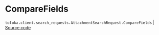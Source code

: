 # CompareFields
`toloka.client.search_requests.AttachmentSearchRequest.CompareFields` | [Source code](https://github.com/Toloka/toloka-kit/blob/v0.1.24/src/client/search_requests.py#L651)

